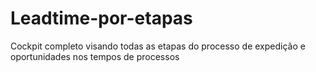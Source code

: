 # Leadtime-por-etapas
Cockpit completo visando todas as etapas do processo de expedição e oportunidades nos tempos de processos
